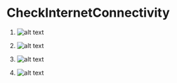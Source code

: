 # CheckInternetConnectivity

1)  ![alt text](https://github.com/patugosavi/CheckInternetConnectivity/blob/master/1.png)

2)  ![alt text](https://github.com/patugosavi/CheckInternetConnectivity/blob/master/2.png)

3)  ![alt text](https://github.com/patugosavi/CheckInternetConnectivity/blob/master/3.png)

4)  ![alt text](https://github.com/patugosavi/CheckInternetConnectivity/blob/master/4.png)

